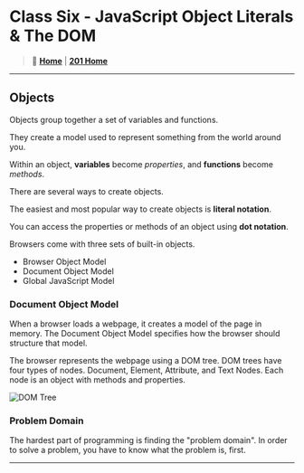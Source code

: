 # Class Six - JavaScript Object Literals & The DOM

> 🏡 [**Home**](https://mistidinzy.github.io/ReadingNotes/)
|
> [**201 Home**](/201home.md)

_____

## Objects

Objects group together a set of variables and functions.

They create a model used to represent something from the world around you.

Within an object, **variables** become *properties*, and **functions** become *methods*.

There are several ways to create objects.

The easiest and most popular way to create objects is **literal notation**.

You can access the properties or methods of an object using **dot notation**.

Browsers come with three sets of built-in objects.

- Browser Object Model
- Document Object Model
- Global JavaScript Model

### Document Object Model

When a browser loads a webpage, it creates a model of the page in memory.
The Document Object Model specifies how the browser should structure that model.

The browser represents the webpage using a DOM tree.
DOM trees have four types of nodes. Document, Element, Attribute, and Text Nodes.
Each node is an object with methods and properties.

![DOM Tree](https://i.imgur.com/fmN0Ldh.jpg)

### Problem Domain

The hardest part of programming is finding the "problem domain".
In order to solve a problem, you have to know what the problem is, first.

_____
